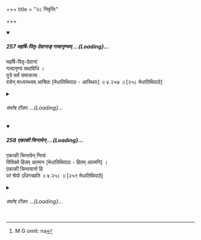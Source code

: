 +++
title = "२८ निवृत्तिः"

+++

<div class="js_include" includetitle="true" newlevelforh1="5" unfilled url="/kalpAntaram/smRtiH/manuH/vishvAsa-prastutiH/04/257_maharShi-pitR-devAnA~N_gatvAnRNyam.md">
<details open><summary><h5>257 महर्षि-पितृ-देवानाङ् गत्वानृण्यम् ...{Loading}...</h5></summary>


महर्षि-पितृ-देवानां  
गत्वानृण्यं यथाविधि ।  
पुत्रे सर्वं समासज्य  
वसेन् माध्यस्थ्यम् आश्रितः [मेधातिथिपाठः - आस्थितः]  ॥ ४.२५७ ॥ [२५८ मेधातिथिपाठे]  
</details>
</div>
<div class="js_include collapsed" newlevelforh1="6" title="सर्वाष् टीकाः" unfilled url="/kalpAntaram/smRtiH/manuH/sarvASh_TIkAH/04/257_maharShi-pitR-devAnA~N_gatvAnRNyam.md">
<details><summary><h6>सर्वाष् टीकाः ...{Loading}...</h6></summary>
<details><summary>गङ्गानथ-मूलानुवादः</summary>

Having paid off, according to law, the debts owing to the Great Sages, to the Pitṛs and to the Gods, he shall consign everything to his son and remain fixed in neutrality.—(257)
</details>
<details><summary>मेधातिथिः</summary>

गृहस्थस्यैवेदं प्रकारान्तरम् उच्यते । **महर्षीणाम् आनृण्यं** स्वाध्यायेन **पितॄणाम्** अपत्योत्पादनेन **देवानां** यज्ञैर् यथोक्तम् "त्रिभिर् ऋणैर् ऋणवा" (त्स् ६.३.१०.५) इति **गत्वा** कृत्वैतत् त्रयं **पुत्रे** प्राप्तव्यवहारे सर्वगृहकुटुम्बव्यवहारं **समासज्य** संन्यस्य **वसेद्** गृह एव । **माध्यस्थ्यम् आस्थितस्** त्यक्ताहंकारः । इदं मे धनम् इदं मे पुत्रदारम् इदं मे दासीदासम् इति स्वबुद्धिं संत्यज्यासीत । नाहं कस्यचिन् न कश्चिन् ममेति त्यक्तस्वतृष्णता **माध्यस्थ्यम्** । अयं च संन्यासः कामानां च दृष्टानां च कर्मणाम्, न[^३०३] सर्वेषाम् । उत्तरत्र दर्शयिष्यामः ॥ ४.२५७ ॥


[^३०३]:
     M G omit: na
</details>
<details><summary>गङ्गानथ-भाष्यानुवादः</summary>

This is another method prescribed for the Householder.

Debts to the Great Sages are paid by Vedic Study; those to the *Pitṛs*
are paid by the begetting of children; and those to the Gods are paid by
sacrifices. This is what has been described in the passage—‘The Brāhmaṇa
is under three kinds of debts.’

‘*Gatvā*’—having brought, about the three forms of freedom from debt.

‘*He shall consign*’—make over—‘*everything*’—the entire business of the
house and family—‘*to his son*’—who has attained the age of business.

He shall remain in the house ‘*fixed in neutrality*’—*i.e*., having
resigned all egoism. That is, ‘he shall continue to dwell in the house,
having relinquished all such notions as *this is my wealth, these my son
and wife, these my male and female slaves.‘Neutrality*’ consists in the
feeling, ‘I do not belong to any one, no one belongs to me,’ in which
all desire is abandoned.

What is meant is the^(‘)renunciation’ of only ordinary voluntary acts
done for some purpose, and not of all (even obligatory) acts; as we
shall show later on.—(257)
</details>
<details><summary>Bühler</summary>

257	When he has paid, according to the law, his debts to the great sages, to the manes, and to the gods, let him make over everything to his son and dwell (in his house), not caring for any worldly concerns.
</details>
</details>
</div>
<div class="js_include" includetitle="true" newlevelforh1="5" unfilled url="/kalpAntaram/smRtiH/manuH/vishvAsa-prastutiH/04/258_ekAkI_chintayen.md">
<details open><summary><h5>258 एकाकी चिन्तयेन् ...{Loading}...</h5></summary>


एकाकी चिन्तयेन् नित्यं  
विविक्ते हितम् आत्मनः [मेधातिथिपाठः - हितम् आत्मनि] ।  
एकाकी चिन्तयानो हि  
परं श्रेयो ऽधिगच्छति  ॥ ४.२५८ ॥ [२५९ मेधातिथिपाठे]  
</details>
</div>
<div class="js_include collapsed" newlevelforh1="6" title="सर्वाष् टीकाः" unfilled url="/kalpAntaram/smRtiH/manuH/sarvASh_TIkAH/04/258_ekAkI_chintayen.md">
<details><summary><h6>सर्वाष् टीकाः ...{Loading}...</h6></summary>
<details><summary>गङ्गानथ-मूलानुवादः</summary>

Alone, in solitude, he shall meditate upon what is good for himself. By meditating in solitude, he attains the highest good.—(258)
</details>
<details><summary>मेधातिथिः</summary>

कृते सर्वकर्मसंन्यास इदं तस्य विशेषतः कर्तव्यम् । **एकाकी** असहायः सन्न् अविद्यमानसंभाषणो ऽनाकुले **विविक्ते** निर्जने रहसि **चिन्तयेद्** ध्यायेद् **धितम् आत्मन्य्** उपनिषत्सु या ब्रह्मोपासना विहितास् ता अभ्यसेत् । तच्चिन्तया तदभ्यासे **परं श्रेयो** मोक्षाख्यम् **अधिगच्छति** प्राप्नोति ॥ ४.२५८ ॥
</details>
<details><summary>गङ्गानथ-भाष्यानुवादः</summary>

The renunciation of all acts having been accomplished, the following is
his special duty:—

‘*Alone*,’— without a companion,—having no one to talk to—‘*in
solitude*’— in a place where there is no one, and which is free from all
disturbance,—‘*he shall meditate upon what is good for himself*’;
*i.e*., should practise that ‘contemplation of the Brahman’ which has
been enjoined in the *Upaniṣads*.

By means of this practice and meditation, he obtains the highest
good—called ‘Liberation.’—(258)
</details>
<details><summary>Bühler</summary>

258	Alone let him constantly meditate in solitude on that which is salutary for his soul; for he who meditates in solitude attains supreme bliss.
</details>
</details>
</div>
